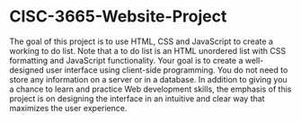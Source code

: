 # CISC-3665-Website-Project

The goal of this project is to use HTML, CSS and JavaScript to create a working to do list. Note
that a to do list is an HTML unordered list with CSS formatting and JavaScript
functionality. Your goal is to create a well-designed user interface using client-side
programming. You do not need to store any information on a server or in a database.
In addition to giving you a chance to learn and practice Web development skills, the emphasis of
this project is on designing the interface in an intuitive and clear way that maximizes the user
experience.
